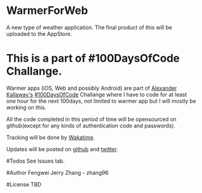 # WarmerForWeb
A new type of weather application.
The final product of this will be uploaded to the AppStore.

# This is a part of \#100DaysOfCode Challange.
Warmer apps (iOS, Web and possibly Android) are part of  [Alexander Kallaway's](https://github.com/Kallaway) [\#100DaysOfCode](https://medium.freecodecamp.com/join-the-100daysofcode-556ddb4579e4#.wbpxpj2f5) Challange where I have to code for at least one hour for the next 100days, not limited to warmer app but I will mostly be working on this.

All the code completed in this period of time will be opensourced on github(except for any kinds of authentication code and passwords).

Tracking will be done by [Wakatime](https://wakatime.com/@zhang96).

Updates will be posted on [github](https://github.com/zhang96) and [twitter](https://twitter.com/fengwei_ca).

#Todos
See Issues tab.

#Author
Fengwei Jerry Zhang - zhang96

#License
TBD


